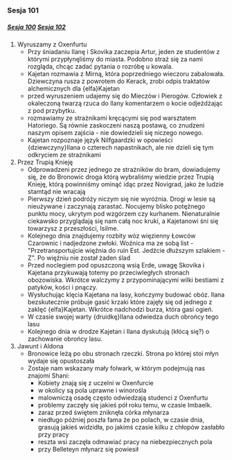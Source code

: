 ### Sesja 101
##### [Sesja 100](#sesja-100) [Sesja 102](#sesja-102)
1. Wyruszamy z Oxenfurtu
    - Przy śniadaniu Ilanę i Skovika zaczepia Artur, jeden ze studentów z którymi przypłynęliśmy do miasta. Podobno straż się za nami rozgląda, chcąc zadać pytania o rozróbę u kowala.
    - Kajetan rozmawia z Mirną, która poprzedniego wieczoru zabalowała. Dziewczyna rusza z powrotem do Kerack, zrobi odpis traktatów alchemicznych dla {elfa}Kajetan
    - przed wyruszeniem udajemy się do Mieczów i Pierogów. Człowiek z okaleczoną twarzą rzuca do Ilany komentarzem o kocie odjeżdżając z pod przybytku.
    - rozmawiamy ze strażnikami kręcącymi się pod warsztatem Hatoriego. Są równie zaskoczeni naszą postawą, co znudzeni naszym opisem zajścia - nie dowiedzieli się niczego nowego.
    - Kajetan rozpoznaje język Nilfgaardzki w opowieści {dziewczyny}Ilana o czterech napastnikach, ale nie dzieli się tym odkryciem ze strażnikami
2. Przez Trupią Knieję
    - Odprowadzeni przez jednego ze strażników do bram, dowiadujemy się, że do Bronowic droga którą wybraliśmy wiedzie przez Trupią Knieję, którą powinniśmy ominąć idąc przez Novigrad, jako że ludzie stamtąd nie wracają
    - Pierwszy dzień podróży niczym się nie wyróżnia. Drogi w lesie są nieużywane i zaczynają zarastać. Nocujemy blisko potężnego punktu mocy, ukrytym pod wzgórzem czy kurhanem. Nienaturalnie ciekawsko przyglądają się nam całą noc kruki, a Kajetanowi śni się towarzysz z przeszłości, Isilme.
    - Kolejnego dnia znajdujemy rozbity wóz więzienny Łowców Czarownic i nadjedzone zwłoki. Woźnica ma ze sobą list - "Przetransportujcie więźnia do ruin Est. Jedźcie dłuższym szlakiem - Z". Po więźniu nie został żaden ślad
    - Przed noclegiem pod opuszczoną wsią Erde, uwagę Skovika i Kajetana przykuwają totemy po przeciwległych stronach obozowiska. Wkrótce walczymy z przypominającymi wilki bestiami z patyków, kości i pnączy.
    - Wysłuchując klęcia Kajetana na lasy, kończymy budować obóz. Ilana bezskutecznie próbuje gasić krzaki które zajęły się od jednego z zaklęć {elfa}Kajetan. Wkrótce nadchodzi burza, która gasi ogień.
    - W czasie swojej warty {druidkę}Ilana odwiedza duch obrońcy tego lasu
    - Kolejnego dnia w drodze Kajetan i Ilana dyskutują (kłócą się?) o zachowanie obrońcy lasu.
3. Jawunt i Aldona
    - Bronowice leżą po obu stronach rzeczki. Strona po której stoi młyn wydaje się opustoszała
    - Zostaje nam wskazany mały folwark, w którym podejmują nas znajomi Shani:
        - Kobiety znają się z uczelni w Oxenfurcie
        - w okolicy są pola uprawne i winorośla
        - malowniczą osadę często odwiedzają studenci z Oxenfurtu
        - problemy zaczęły się jakieś pół roku temu, w czasie Imbaelk.
        - zaraz przed świętem zniknęła córka młynarza
        - niedługo później poszła fama że po polach, w czasie dnia, grasują jakieś widzidła, po jakimś czasie kilku z chłopów zasłabło przy pracy
        - reszta wsi zaczęła odmawiać pracy na niebezpiecznych pola
        - przy Belleteyn młynarz się powiesił
